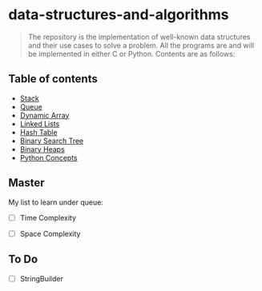 # data-structures-and-algorithms

> The repository is the implementation of well-known data structures and their use cases to solve a problem. 
> All the programs are and will be implemented in either C or Python. Contents are as follows:

## Table of contents

- [Stack](https://github.com/PradeepKumar1994/data-structures-and-algorithms/blob/main/stack/stack.c)
- [Queue](https://github.com/PradeepKumar1994/data-structures-and-algorithms/blob/main/queue/queue.c)
- [Dynamic Array](https://github.com/PradeepKumar1994/data-structures-and-algorithms/tree/main/dynamic-array)
- [Linked Lists](https://github.com/PradeepKumar1994/data-structures-and-algorithms/blob/main/linked-list/linked-list.c)
- [Hash Table](https://github.com/PradeepKumar1994/data-structures-and-algorithms/tree/main/hashtable)
- [Binary Search Tree]()
- [Binary Heaps](https://github.com/PradeepKumar1994/data-structures-and-algorithms/tree/main/binary-tree/min-heap)
- [Python Concepts](https://github.com/PradeepKumar1994/data-structures-and-algorithms/blob/main/python-interview-questions/important-links.md)


## Master 
My list to learn under queue:

- [ ] Time Complexity
- [ ] Space Complexity


## To Do

- [ ] StringBuilder
